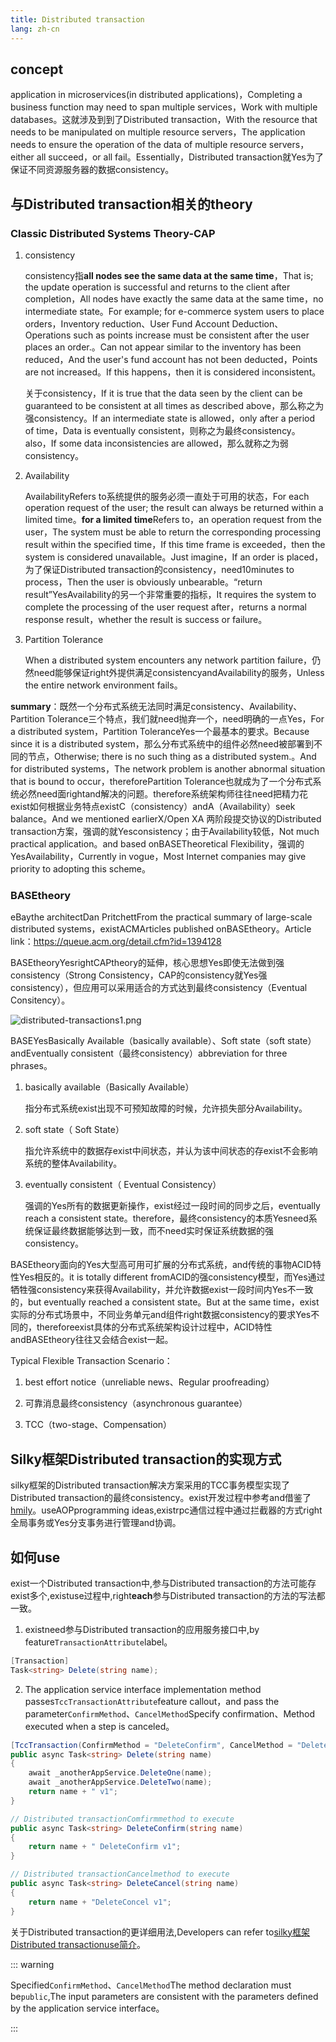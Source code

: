 ```yaml
---
title: Distributed transaction
lang: zh-cn
---
```


## concept

application in microservices(in distributed applications)，Completing a business function may need to span multiple services，Work with multiple databases。这就涉及到到了Distributed transaction，With the resource that needs to be manipulated on multiple resource servers，The application needs to ensure the operation of the data of multiple resource servers，either all succeed，or all fail。Essentially，Distributed transaction就Yes为了保证不同资源服务器的数据consistency。

## 与Distributed transaction相关的theory

### Classic Distributed Systems Theory-CAP

1. consistency

    consistency指**all nodes see the same data at the same time**，That is; the update operation is successful and returns to the client after completion，All nodes have exactly the same data at the same time，no intermediate state。For example; for e-commerce system users to place orders，Inventory reduction、User Fund Account Deduction、Operations such as points increase must be consistent after the user places an order.。Can not appear similar to the inventory has been reduced，And the user's fund account has not been deducted，Points are not increased。If this happens，then it is considered inconsistent。

    关于consistency，If it is true that the data seen by the client can be guaranteed to be consistent at all times as described above，那么称之为强consistency。If an intermediate state is allowed，only after a period of time，Data is eventually consistent，则称之为最终consistency。also，If some data inconsistencies are allowed，那么就称之为弱consistency。

2. Availability

    AvailabilityRefers to系统提供的服务必须一直处于可用的状态，For each operation request of the user; the result can always be returned within a limited time。**for a limited time**Refers to，an operation request from the user，The system must be able to return the corresponding processing result within the specified time，If this time frame is exceeded，then the system is considered unavailable。Just imagine，If an order is placed，为了保证Distributed transaction的consistency，need10minutes to process，Then the user is obviously unbearable。“return result”YesAvailability的另一个非常重要的指标，It requires the system to complete the processing of the user request after，returns a normal response result，whether the result is success or failure。

3. Partition Tolerance

    When a distributed system encounters any network partition failure，仍然need能够保证right外提供满足consistencyandAvailability的服务，Unless the entire network environment fails。


**summary**：既然一个分布式系统无法同时满足consistency、Availability、Partition Tolerance三个特点，我们就need抛弃一个，need明确的一点Yes，For a distributed system，Partition ToleranceYes一个最基本的要求。Because since it is a distributed system，那么分布式系统中的组件必然need被部署到不同的节点，Otherwise; there is no such thing as a distributed system.。And for distributed systems，The network problem is another abnormal situation that is bound to occur，thereforePartition Tolerance也就成为了一个分布式系统必然need面rightand解决的问题。therefore系统架构师往往need把精力花exist如何根据业务特点existC（consistency）andA（Availability）seek balance。And we mentioned earlierX/Open XA 两阶段提交协议的Distributed transaction方案，强调的就Yesconsistency；由于Availability较低，Not much practical application。and based onBASETheoretical Flexibility，强调的YesAvailability，Currently in vogue，Most Internet companies may give priority to adopting this scheme。

### BASEtheory

eBaythe architectDan PritchettFrom the practical summary of large-scale distributed systems，existACMArticles published onBASEtheory。Article link：https://queue.acm.org/detail.cfm?id=1394128

BASEtheoryYesrightCAPtheory的延伸，核心思想Yes即使无法做到强consistency（Strong Consistency，CAP的consistency就Yes强consistency），但应用可以采用适合的方式达到最终consistency（Eventual Consitency）。    


![distributed-transactions1.png](/assets/imgs/distributed-transactions1.png)

BASEYesBasically Available（basically available）、Soft state（soft state）andEventually consistent（最终consistency）abbreviation for three phrases。

1. basically available（Basically Available）

    指分布式系统exist出现不可预知故障的时候，允许损失部分Availability。

2. soft state（ Soft State）

    指允许系统中的数据存exist中间状态，并认为该中间状态的存exist不会影响系统的整体Availability。

3. eventually consistent（ Eventual Consistency）

    强调的Yes所有的数据更新操作，exist经过一段时间的同步之后，eventually reach a consistent state。therefore，最终consistency的本质Yesneed系统保证最终数据能够达到一致，而不need实时保证系统数据的强consistency。

BASEtheory面向的Yes大型高可用可扩展的分布式系统，and传统的事物ACID特性Yes相反的。it is totally different fromACID的强consistency模型，而Yes通过牺牲强consistency来获得Availability，并允许数据exist一段时间内Yes不一致的，but eventually reached a consistent state。But at the same time，exist实际的分布式场景中，不同业务单元and组件right数据consistency的要求Yes不同的，thereforeexist具体的分布式系统架构设计过程中，ACID特性andBASEtheory往往又会结合exist一起。


Typical Flexible Transaction Scenario：

1. best effort notice（unreliable news、Regular proofreading）

2. 可靠消息最终consistency（asynchronous guarantee）

3. TCC（two-stage、Compensation）

## Silky框架Distributed transaction的实现方式

silky框架的Distributed transaction解决方案采用的TCC事务模型实现了Distributed transaction的最终consistency。exist开发过程中参考and借鉴了[hmily](https://github.com/dromara/hmily)。useAOPprogramming ideas,existrpc通信过程中通过拦截器的方式right全局事务或Yes分支事务进行管理and协调。

## 如何use

exist一个Distributed transaction中,参与Distributed transaction的方法可能存exist多个,existuse过程中,right**each**参与Distributed transaction的方法的写法都一致。

1. existneed参与Distributed transaction的应用服务接口中,by feature`TransactionAttribute`label。

```csharp
[Transaction]
Task<string> Delete(string name);
```

2. The application service interface implementation method passes`TccTransactionAttribute`feature callout，and pass the parameter`ConfirmMethod`、`CancelMethod`Specify confirmation、Method executed when a step is canceled。

```csharp
[TccTransaction(ConfirmMethod = "DeleteConfirm", CancelMethod = "DeleteCancel")]
public async Task<string> Delete(string name)
{
    await _anotherAppService.DeleteOne(name);
    await _anotherAppService.DeleteTwo(name);
    return name + " v1";
}

// Distributed transactionComfirmmethod to execute
public async Task<string> DeleteConfirm(string name)
{
    return name + " DeleteConfirm v1";
}

// Distributed transactionCancelmethod to execute
public async Task<string> DeleteCancel(string name)
{
    return name + "DeleteConcel v1";
}

```

关于Distributed transaction的更详细用法,Developers can refer to[silky框架Distributed transactionuse简介](/blog/silky-sample-order.md)。

::: warning

Specified`ConfirmMethod`、`CancelMethod`The method declaration must be`public`,The input parameters are consistent with the parameters defined by the application service interface。

:::

